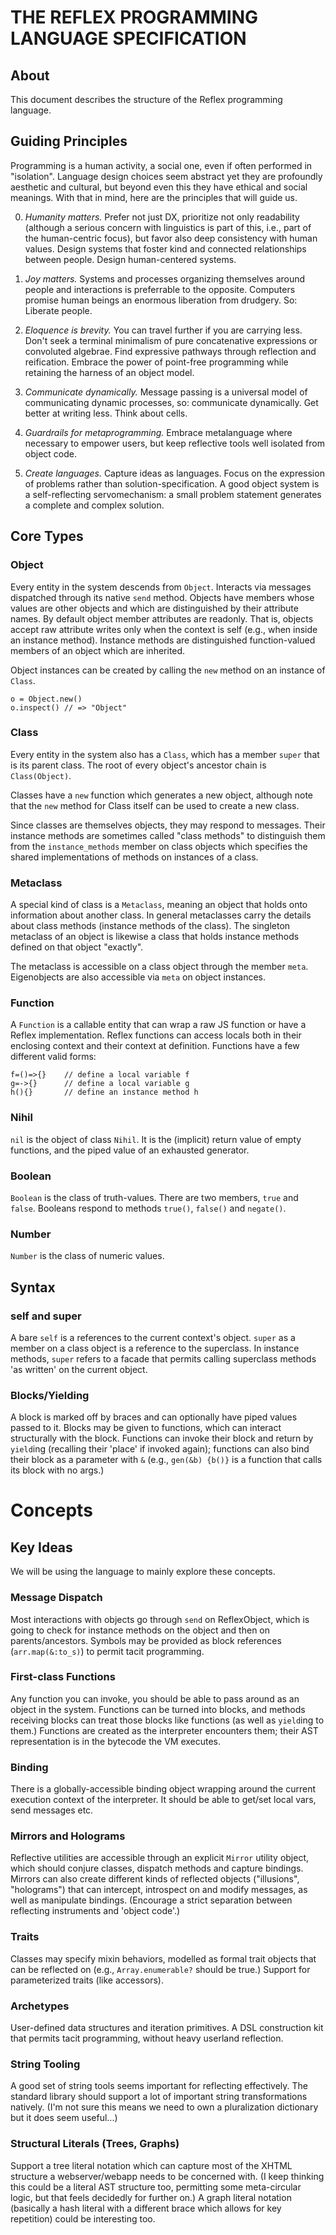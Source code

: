 # THE REFLEX PROGRAMMING LANGUAGE SPECIFICATION

## About

This document describes the structure of the Reflex programming language. 

## Guiding Principles

Programming is a human activity, a social one, even if often performed in "isolation". 
Language design choices seem abstract yet they are profoundly aesthetic and cultural,
but beyond even this they have ethical and social meanings.
With that in mind, here are the principles that will guide us.

0. *Humanity matters.*
   Prefer not just DX, prioritize not only readability (although a serious concern with linguistics is part of
   this, i.e., part of the human-centric focus), but favor also deep consistency with human values.
   Design systems that foster kind and connected relationships between people.
   Design human-centered systems.

1. *Joy matters.*
   Systems and processes organizing themselves around people and interactions is preferrable to the opposite.
   Computers promise human beings an enormous liberation from drudgery.
   So:
   Liberate people.

2. *Eloquence is brevity.*
   You can travel further if you are carrying less.
   Don't seek a terminal minimalism of pure concatenative expressions or convoluted algebrae.
   Find expressive pathways through reflection and reification.
   Embrace the power of point-free programming while retaining the harness of an object model.

3. *Communicate dynamically.*
   Message passing is a universal model of communicating dynamic processes, so: 
   communicate dynamically.
   Get better at writing less.
   Think about cells.

4. *Guardrails for metaprogramming.*
   Embrace metalanguage where necessary to empower users, but keep reflective tools well isolated from object code.

5. *Create languages.*
   Capture ideas as languages.
   Focus on the expression of problems rather than solution-specification.
   A good object system is a self-reflecting servomechanism: a small problem statement generates a complete and complex solution.

## Core Types
### Object
Every entity in the system descends from `Object`.
Interacts via messages dispatched through its native `send` method.
Objects have members whose values are other objects and which are distinguished by their attribute names.
By default object member attributes are readonly. That is, objects accept raw attribute writes only when the context is self (e.g., when inside an instance method).
Instance methods are distinguished function-valued members of an object which are inherited.

Object instances can be created by calling the `new` method on an instance of `Class`.

```
o = Object.new()
o.inspect() // => "Object"
```

### Class
Every entity in the system also has a `Class`, which has a member `super` that is its parent class.
The root of every object's ancestor chain is `Class(Object)`.

Classes have a `new` function which generates a new object, although note that the `new` method for Class itself can be used to create a new class.

Since classes are themselves objects, they may respond to messages. Their instance methods are sometimes called "class methods" to distinguish them from the `instance_methods` member on class objects which specifies the shared implementations of methods on instances of a class.

### Metaclass
A special kind of class is a `Metaclass`, meaning an object that holds onto information about another class.
In general metaclasses carry the details about class methods (instance methods of the class).
The singleton metaclass of an object is likewise a class that holds instance methods defined on that object "exactly".

The metaclass is accessible on a class object through the member `meta`.
Eigenobjects are also accessible via `meta` on object instances.

### Function
A `Function` is a callable entity that can wrap a raw JS function or have a Reflex implementation.
Reflex functions can access locals both in their enclosing context and their context at definition.
Functions have a few different valid forms:
```
f=()=>{}    // define a local variable f
g=->{}      // define a local variable g
h(){}       // define an instance method h
```

### Nihil
`nil` is the object of class `Nihil`.
It is the (implicit) return value of empty functions, and the piped value of an exhausted generator.

### Boolean
`Boolean` is the class of truth-values.
There are two members, `true` and `false`.
Booleans respond to methods `true()`, `false()` and `negate()`.

### Number
`Number` is the class of numeric values.

## Syntax
### self and super
A bare `self` is a references to the current context's object. 
`super` as a member on a class object is a reference to the superclass.
In instance methods, `super` refers to a facade that permits calling superclass methods 'as written' on the current object.

### Blocks/Yielding
A block is marked off by braces and can optionally have piped values passed to it.
Blocks may be given to functions, which can interact structurally with the block.
Functions can invoke their block and return by `yield`ing (recalling their 'place' if invoked again);
functions can also bind their block as a parameter with `&`
(e.g., `gen(&b) {b()}` is a function that calls its block with no args.)

# Concepts


## Key Ideas
We will be using the language to mainly explore these concepts.

### Message Dispatch
Most interactions with objects go through `send` on ReflexObject, which is going to check for instance 
methods on the object and then on parents/ancestors.
Symbols may be provided as block references (`arr.map(&:to_s)`) to permit tacit programming.

### First-class Functions
Any function you can invoke, you should be able to pass around as an object in the system.
Functions can be turned into blocks, and methods receiving blocks can treat those blocks like functions
(as well as `yield`ing to them.)
Functions are created as the interpreter encounters them; their AST representation is in the bytecode the VM executes.

### Binding
There is a globally-accessible binding object wrapping around the current execution context of the interpreter.
It should be able to get/set local vars, send messages etc.

### Mirrors and Holograms
Reflective utilities are accessible through an explicit `Mirror` utility object,
which should conjure classes, dispatch methods and capture bindings.
Mirrors can also create different kinds of reflected objects ("illusions", "holograms") that can 
intercept, introspect on and modify messages, as well as manipulate bindings.
(Encourage a strict separation between reflecting instruments and 'object code'.)

### Traits
Classes may specify mixin behaviors, modelled as formal trait objects that can be reflected on
(e.g., `Array.enumerable?` should be true.) Support for parameterized traits (like accessors).

### Archetypes
User-defined data structures and iteration primitives.
A DSL construction kit that permits tacit programming, without heavy userland reflection.

### String Tooling
A good set of string tools seems important for reflecting effectively. The standard library should
support a lot of important string transformations natively. (I'm not sure this means we need to own
a pluralization dictionary but it does seem useful...)

### Structural Literals (Trees, Graphs)
Support a tree literal notation which can capture most of the XHTML structure a webserver/webapp needs to be concerned with.
(I keep thinking this could be a literal AST structure too, permitting some meta-circular logic, but that feels
decidedly for further on.)
A graph literal notation (basically a hash literal with a different brace which allows for key repetition) could be interesting too. 
